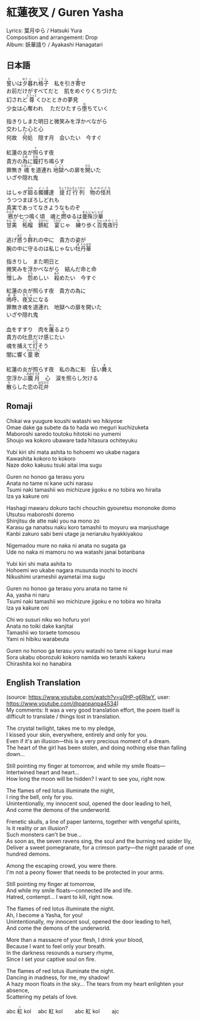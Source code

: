 # 紅蓮夜叉 / Guren Yasha

Lyrics: 葉月ゆら / Hatsuki Yura  
Composition and arrangement: Drop  
Album: 妖華語り / Ayakashi Hanagatari

## 日本語

<ruby>誓<rt>ち</rt></ruby>いは<ruby>夕<rt>ゆう</rt>暮<rt>ぐ</rt></ruby>れ<ruby>格<rt>こう</rt>子<rt>し</rt></ruby>　私を引き<ruby>寄<rt>よ</rt></ruby>せ  
お前だけがすべてだと　肌をめぐりくちづけた  
幻されど<ruby>尊<rt>とうっと</rt></ruby>くひとときの夢見  
少女は心奪われ 　ただひたすら<ruby>堕<rt>お</rt></ruby>ちていく  

指きりしまた明日と微笑みを浮かべながら  
交わした心と心  
何故　<ruby>何<rt>ど</rt>処<rt>こ</rt></ruby>　隠す月　会いたい　今すぐ  

紅蓮の炎が<ruby>照<rt>て</rt></ruby>らす夜  
貴方の<ruby>為<rt>ため</rt></ruby>に<ruby>鐘<rt>かね</rt></ruby>打ち鳴らす  
罪無き<ruby>魂<rt>たましい</rt></ruby>を道連れ <ruby>地<rt>じ</rt>獄<rt>ごく</rt></ruby>への扉を<ruby>開<rt>ひら</rt></ruby>いた  
いざや隠れ鬼  

はしゃぎ<ruby>廻<rt>まわ</rt></ruby>る<ruby>髑髏<rt>どくろ</rt></ruby>達　<ruby>提灯行列<rt>ちょうちんぎょうれつ</rt></ruby>　<ruby>物の怪共<rt>もののけども</rt></ruby>  
うつつまぼろしどれも  
真実であってなきようなものぞ  
<ruby>鴉<rt>からす</rt></ruby>が七つ鳴く頃　魂と<ruby>燃<rt>も</rt></ruby>ゆるは<ruby>曼殊沙華<rt>まんじゅしゃげ</rt></ruby>  
<ruby>甘<rt>かん</rt>美<rt>び</rt></ruby>　<ruby>柘<rt>ざく</rt>榴<rt>ろ</rt></ruby>　<ruby>錆<rt>さび</rt>紅<rt>べに</rt></ruby>　<ruby>宴<rt>うたげ</rt></ruby>じゃ　<ruby>練<rt>ね</rt>り歩く</ruby><ruby>百鬼<rt>ひゃっき</rt>夜行<rt>やこう</rt></ruby>  

逃げ<ruby>惑<rt>まど</rt></ruby>う<ruby>群<rt>む</rt></ruby>れの中に　貴方の姿が  
腕の中に守るのは私じゃない<ruby>牡<rt>ぼ</rt>丹<rt>たん</rt>華<rt>はな</rt></ruby>  

指きりし　また明日と  
微笑みを浮かべながら　結んだ命と命  
<ruby>憎<rt>にく</rt></ruby>しみ　<ruby>怨<rt>うら</rt></ruby>めしい　<ruby>殺<rt>あや</rt></ruby>めたい　今すぐ  

紅蓮の炎が照らす夜　貴方の為に  
<ruby>嗚呼<rt>ああ</rt></ruby>、<ruby>夜叉<rt>やしゃ</rt></ruby>になる  
罪無き魂を道連れ　地獄への扉を開いた  
いざや隠れ鬼  

血をすすり　肉を<ruby>屠<rt>ほふ</rt></ruby>るより  
貴方の吐息だけ感じたい  
魂を捕えて<ruby>灯<rt>とも</rt></ruby>そう  
闇に響く<ruby>童歌<rt>わらべうた</rt></ruby>  

紅蓮の炎が照らす夜　私の為に影　<ruby>狂<rt>く</rt></ruby>い<ruby>舞<rt>ま</rt></ruby>え  
空浮かぶ<ruby>朧<rt>おぼろ</rt>月<rt>づき</rt></ruby>　心　涙を照らし欠ける  
<ruby>散<rt>ち</rt></ruby>らした恋の<ruby>花弁<rt>はなびら</rt></ruby>  

## Romaji

Chikai wa yuugure koushi watashi wo hikiyose  
Omae dake ga subete da to hada wo meguri kuchizuketa  
Maboroshi saredo toutoku hitotoki no yumemi  
Shoujo wa kokoro ubaware tada hitasura ochiteyuku  

Yubi kiri shi mata ashita to hohoemi wo ukabe nagara  
Kawashita kokoro to kokoro  
Naze doko kakusu tsuki aitai ima sugu  

Guren no honoo ga terasu yoru  
Anata no tame ni kane uchi narasu  
Tsumi naki tamashii wo michizure jigoku e no tobira wo hiraita  
Iza ya kakure oni  

Hashagi mawaru dokuro tachi chouchin gyouretsu mononoke domo  
Utsutsu maboroshi doremo  
Shinjitsu de atte naki you na mono zo  
Karasu ga nanatsu naku koro tamashii to moyuru wa manjushage  
Kanbi zakuro sabi beni utage ja neriaruku hyakkiyakou  

Nigemadou mure no naka ni anata no sugata ga  
Ude no naka ni mamoru no wa watashi janai botanbana  

Yubi kiri shi mata ashita to  
Hohoemi wo ukabe nagara musunda inochi to inochi  
Nikushimi urameshii ayametai ima sugu  

Guren no honoo ga terasu yoru anata no tame ni  
Aa, yasha ni naru  
Tsumi naki tamashii wo michizure jigoku e no tobira wo hiraita  
Iza ya kakure oni  

Chi wo susuri niku wo hofuru yori  
Anata no toiki dake kanjitai  
Tamashii wo toraete tomosou  
Yami ni hibiku warabeuta  

Guren no honoo ga terasu yoru watashi no tame ni kage kurui mae  
Sora ukabu oborozuki kokoro namida wo terashi kakeru  
Chirashita koi no hanabira  

## English Translation
(source: https://www.youtube.com/watch?v=u0HP-g6RlwY, user: https://www.youtube.com/@panpanpa4534)  
My comments: It was a very good translation effort, the poem itself is difficult to translate / things lost in translation.

The crystal twilight, takes me to my pledge,  
I kissed your skin, everywhere, entirely and only for you.  
Even if it's an illusion—this is a very precious moment of a dream.  
The heart of the girl has been stolen, and doing nothing else than falling down...  

Still pointing my finger at tomorrow, and while my smile floats—  
Intertwined heart and heart...  
How long the moon will be hidden? I want to see you, right now.  

The flames of red lotus illuminate the night,  
I ring the bell, only for you.  
Unintentionally, my innocent soul, opened the door leading to hell,  
And come the demons of the underworld.  

Frenetic skulls, a line of paper lanterns, together with vengeful spirits,  
Is it reality or an illusion?  
Such monsters can't be true...  
As soon as, the seven ravens sing, the soul and the burning red spider lily,  
Deliver a sweet pomegranate, for a crimson party—the night parade of one hundred demons.  

Among the escaping crowd, you were there.  
I'm not a peony flower that needs to be protected in your arms.  

Still pointing my finger at tomorrow,  
And while my smile floats—connected life and life.  
Hatred, contempt... I want to kill, right now.  

The flames of red lotus illuminate the night.  
Ah, I become a Yasha, for you!  
Unintentionally, my innocent soul, opened the door leading to hell,  
And come the demons of the underworld.  

More than a massacre of your flesh, I drink your blood,  
Because I want to feel only your breath.  
In the darkness resounds a nursery rhyme,  
Since I set your captive soul on fire.  

The flames of red lotus illuminate the night.  
Dancing in madness, for me, my shadow!   
A hazy moon floats in the sky... The tears from my heart enlighten your absence,  
Scattering my petals of love.  

abc <ruby>紅<rt>ぐ</rt></ruby> kol　
abc <ruby>紅<rt></rt></ruby> kol　　
abc <ruby>紅<rt></rt></ruby> kol　　
ajc
